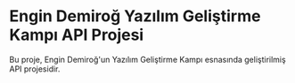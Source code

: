 <h1>Engin Demiroğ Yazılım Geliştirme Kampı API Projesi</h1>
    <p>Bu proje, Engin Demiroğ'un Yazılım Geliştirme Kampı esnasında geliştirilmiş API projesidir.</p>
  
